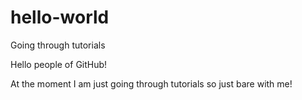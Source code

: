 # hello-world
Going through tutorials

Hello people of GitHub!

At the moment I am just going through tutorials so just bare with me!
